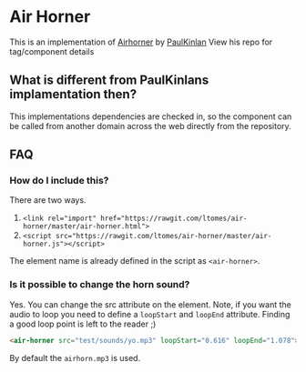 # Air Horner

This is an implementation of [Airhorner](https://github.com/PaulKinlan/air-horner) by [PaulKinlan](https://github.com/PaulKinlan)
View his repo for tag/component details

## What is different from PaulKinlans implamentation then? 
This implementations dependencies are checked in, so the component can be called from another domain across the web directly from the repository.

## FAQ

### How do I include this?

There are two ways.

1. `<link rel="import" href="https://rawgit.com/ltomes/air-horner/master/air-horner.html">`
2. `<script src="https://rawgit.com/ltomes/air-horner/master/air-horner.js"></script>`

The element name is already defined in the script as `<air-horner>`.

### Is it possible to change the horn sound?
Yes. You can change the src attribute on the element. Note, if you want the
audio to loop you need to define a `loopStart` and `loopEnd` attribute. Finding
a good loop point is left to the reader ;)

<!--
```
<custom-element-demo>
  <template>
    <link rel="import" href="air-horner.html">
    <next-code-block></next-code-block>
  </template>
</custom-element-demo>
```
-->
```html
<air-horner src="test/sounds/yo.mp3" loopStart="0.616" loopEnd="1.078"></air-horner>
```

By default the `airhorn.mp3` is used.
